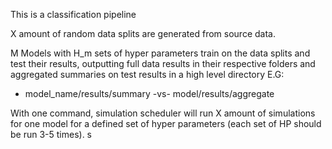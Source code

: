 This is a classification pipeline


X amount of random data splits are generated from source data.

M Models with H_m sets of hyper parameters train on the data splits and test their results, 
outputting full data results in their respective folders and aggregated summaries on test results in a high level directory
E.G:
- model_name/results/summary -vs- model/results/aggregate






With one command, simulation scheduler will run X amount of simulations for one model for a defined set of hyper parameters
(each set of HP should be run 3-5 times).
s
